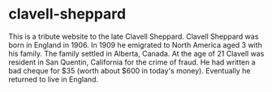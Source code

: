 # clavell-sheppard
This is a tribute website to the late Clavell Sheppard.
Clavell Sheppard was born in England in 1906.  In 1909 he emigrated to North America aged 3 with his family.  The family settled in Alberta, Canada.
At the age of 21 Clavell was resident in San Quentin, California for the crime of fraud.  He had written a bad cheque for $35 (worth about $600 in today's money).
Eventually he returned to live in England.
